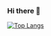### Hi there 👋

[![Top Langs](https://github-readme-stats.vercel.app/api/top-langs/?username=dan8782)](https://github.com/dan8782/github-readme-stats)
<!--
**dan8782/dan8782** is a ✨ _special_ ✨ repository because its `README.md` (this file) appears on your GitHub profile.

Here are some ideas to get you started:

- 🔭 I’m currently working on ...
- 🌱 I’m currently learning ...
- 👯 I’m looking to collaborate on ...
- 🤔 I’m looking for help with ...
- 💬 Ask me about ...
- 📫 How to reach me: ...
- 😄 Pronouns: ...
- ⚡ Fun fact: ...
-->
